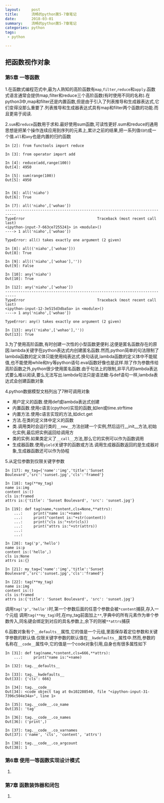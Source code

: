 ```yaml
---
layout:     post
title:      流畅的python第5-7章笔记
date:       2018-03-01
summary:    流畅的python第5-7章笔记
categories: python
tags:
 - python

---
```


## 把函数视作对象

### 第5章 一等函数

1.在函数式编程范式中,最为人熟知的高阶函数有`map`,`filter`,`reduce`和`apply`.函数式语言通常会提供map,filter和reduce三个高阶函数(有时使用不同的名称).在python3中,map和filter还是内置函数,但是由于引入了列表推导和生成器表达式,它们变得没那么重要了.列表推导和生成器表达式具有map和filter两个函数的功能.而且更易于阅读.

2.`sum`和`reduce`函数用于求和.最好使用sum函数,可读性更好.sum和reduce的通用思想是把某个操作连续应用到序列的元素上,累计之前的结果,把一系列值`归约`成一个值.`all`和`any`也是内置的归约函数

```
In [2]: from functools import reduce

In [3]: from operator import add

In [4]: reduce(add,range(100))
Out[4]: 4950

In [5]: sum(range(100))
Out[5]: 4950


In [6]: all('niaho')
Out[6]: True

In [7]: all('niaho',['wohao'])
---------------------------------------------------------------------------
TypeError                                 Traceback (most recent call last)
<ipython-input-7-663ce7255241> in <module>()
----> 1 all('niaho',['wohao'])

TypeError: all() takes exactly one argument (2 given)

In [8]: all(('niaho',['wohao']))
Out[8]: True

In [9]: all(('niaho',['wohao'],''))
Out[9]: False

In [10]: any('niaho')
Out[10]: True

In [12]: any('niaho',['wohao'])
---------------------------------------------------------------------------
TypeError                                 Traceback (most recent call last)
<ipython-input-12-3e515d3dba5a> in <module>()
----> 1 any('niaho',['wohao'])

TypeError: any() takes exactly one argument (2 given)

In [13]: any(('niaho',['wohao'],''))
Out[13]: True
```

3.为了使用高阶函数,有时创建一次性的小型函数更便利.这便是匿名函数存在的原因.lambda关键字在python表达式内创建匿名函数.然而,python简单的句法限制了lambda函数的定义体只能使用纯表达式.换句话说,lambda函数的定义体中不能赋值,也不能使用while和try等python语句.eval函数好像也是这样.除了作为参数传给高阶函数之外,python很少使用匿名函数.由于句法上的限制,非平凡的lambda表达式要么难以阅读,要么无法写出.lambda句法只是语法糖:与def语句一样,lambda表达式会创建函数对象

4.python数据模型文档列出了7种可调用对象

+ 用户定义的函数.使用def或lambda表达式创建
+ 内置函数.使用c语言(cpython)实现的函数,如len或time.strftime
+ 内置方法.使用c语言实现的方法,如dict.get
+ 方法.在类的定义体中定义的函数
+ 类.调用类时会运行类的`__new__`方法创建一个实例,然后运行__init__方法,初始化实例,最后把实例返回给调用方
+ 类的实例.如果类定义了`__call__`方法,那么它的实例可以作为函数调用
+ 生成器函数.使用`yield`关键字的函数或方法.调用生成器函数返回的是生成器对象,生成器函数还可以作为协程

5.从定位参数到仅限关键字参数

```
In [17]: my_tag={'name':'img','title':'Sunset Boulevard','src':'sunset.jpg','cls':'framed'}

In [18]: tag(**my_tag)
name is:img
content is:()
cls is:framed
attrs is:{'title': 'Sunset Boulevard', 'src': 'sunset.jpg'}

In [19]: def tag(name,*content,cls=None,**attrs):
    ...:     print("name is:"+name)
    ...:     print("content is:"+str(content))
    ...:     print("cls is:"+str(cls))
    ...:     print("attrs is:"+str(attrs))
    ...:
    ...:

In [20]: tag('p','hello')
name is:p
content is:('hello',)
cls is:None
attrs is:{}

In [21]: my_tag={'name':'img','title':'Sunset Boulevard','src':'sunset.jpg','cls':'framed'}

In [22]: tag(**my_tag)
name is:img
content is:()
cls is:framed
attrs is:{'title': 'Sunset Boulevard', 'src': 'sunset.jpg'}
```

调用`tag('p','hello')`时,第一个参数后面的任意个参数会被`*content`捕获,存入一个元组
调用`tag(**my_tag)`时,在my_tag前面加上`**`,字典中的所有元素作为单个参数传入,同名键会绑定到对应的具名参数上,余下的则被`**attrs`捕获

6.函数对象有个`__defaults__`属性,它的值是一个元组,里面保存着定位参数和关键字参数的默认值.仅限关键字参数的默认值在`__kwdefaults__`属性中.然而,参数的名称在`__code__`属性中,它的值是一个code对象引用,自身也有很多属性如下

```
In [31]: def tag(name,*content,cls=666,**attrs):
    ...:     print("name is:"+name)

In [32]: tag.__defaults__

In [33]: tag.__kwdefaults__
Out[33]: {'cls': 666}

In [34]: tag.__code__
Out[34]: <code object tag at 0x102288540, file "<ipython-input-31-7396c504e34a>", line 1>

In [35]: tag.__code__.co_name
Out[35]: 'tag'

In [36]: tag.__code__.co_names
Out[36]: ('print',)

In [37]: tag.__code__.co_varnames
Out[37]: ('name', 'cls', 'content', 'attrs')

In [38]: tag.__code__.co_argcount
Out[38]: 1
```


### 第6章 使用一等函数实现设计模式

1.

### 第7章 函数装饰器和闭包

1.
